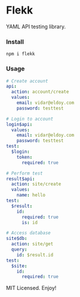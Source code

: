 # Flekk

YAML API testing library.

### Install

```
npm i flekk
```

### Usage

```yml
# Create account
api:
  action: account/create
  values:
    email: vidar@eldoy.com
    password: testtest

# Login to account
login$api:
  values:
    email: vidar@eldoy.com
    password: testtest
test:
  $login:
    token:
      required: true

# Perform test
result$api:
  action: site/create
  values:
    name: hello
test:
  $result:
    id:
      required: true
      is: id

# Access database
site$db:
  action: site/get
  query:
    id: $result.id
test:
  $site:
    id:
      required: true
```

MIT Licensed. Enjoy!
